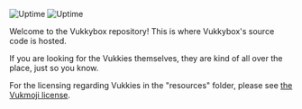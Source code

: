 ![Uptime](https://img.shields.io/endpoint?url=https%3A%2F%2Fraw.githubusercontent.com%2Flitdevs%2Fupptime%2Fmaster%2Fapi%2Fvukkybox%2Fuptime.json)
![Uptime](https://img.shields.io/endpoint?url=https%3A%2F%2Fraw.githubusercontent.com%2Flitdevs%2Fupptime%2Fmaster%2Fapi%2Fvukkybox%2Fresponse-time.json)

Welcome to the Vukkybox repository! This is where Vukkybox's source code is hosted.

If you are looking for the Vukkies themselves, they are kind of all over the place, just so you know.

For the licensing regarding Vukkies in the "resources" folder, please see [the Vukmoji license](https://github.com/Vukkyy/vukmoji/blob/master/LICENSE).
